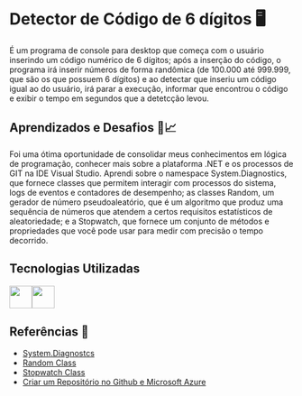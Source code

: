 # Detector de Código de 6 dígitos 🖥️
É um programa de console para desktop que começa com o usuário inserindo um código numérico de 6 dígitos; após a 
inserção do código, o programa irá inserir números de forma randômica (de 100.000 até 999.999, que são os que possuem 6 dígitos) e 
ao detectar que inseriu um código igual ao do usuário, irá parar a execução, informar que encontrou o código e exibir o tempo em segundos que a detetcção levou.


## Aprendizados e Desafios 📓📈
Foi uma ótima oportunidade de consolidar meus conhecimentos em lógica de programação, conhecer mais sobre a plataforma .NET e os processos de GIT na IDE Visual Studio.
Aprendi sobre o namespace System.Diagnostics, que fornece classes que permitem interagir com processos do sistema, logs de eventos e contadores de desempenho; as classes Random, um gerador de número pseudoaleatório, que é um algoritmo que produz uma sequência de números que atendem a certos requisitos estatísticos de aleatoriedade; e a Stopwatch, que fornece um conjunto de métodos e propriedades que você pode usar para medir com precisão o tempo decorrido.

## Tecnologias Utilizadas

  <img src="https://cdn.jsdelivr.net/gh/devicons/devicon@latest/icons/csharp/csharp-original.svg" width="40" height="40"/><img src="https://upload.wikimedia.org/wikipedia/commons/thumb/7/7d/Microsoft_.NET_logo.svg/2048px-Microsoft_.NET_logo.svg.png" width="40" height="40">
          


## Referências 📰
 - [System.Diagnostcs](https://learn.microsoft.com/pt-br/dotnet/api/system.diagnostics?view=net-8.0)
 - [Random Class](https://learn.microsoft.com/pt-br/dotnet/api/system.random?view=net-8.0)
 - [Stopwatch Class](https://learn.microsoft.com/pt-br/dotnet/api/system.diagnostics.stopwatch?view=net-8.0)
 - [Criar um Repositório no Github e Microsoft Azure](https://learn.microsoft.com/pt-br/visualstudio/version-control/git-create-repository?view=vs-2022)
